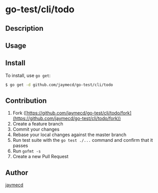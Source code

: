 # go-test/cli/todo



## Description

## Usage

## Install

To install, use `go get`:

```bash
$ go get -d github.com/jaymecd/go-test/cli/todo
```

## Contribution

1. Fork ([https://github.com/jaymecd/go-test/cli/todo/fork](https://github.com/jaymecd/go-test/cli/todo/fork))
1. Create a feature branch
1. Commit your changes
1. Rebase your local changes against the master branch
1. Run test suite with the `go test ./...` command and confirm that it passes
1. Run `gofmt -s`
1. Create a new Pull Request

## Author

[jaymecd](https://github.com/jaymecd)

